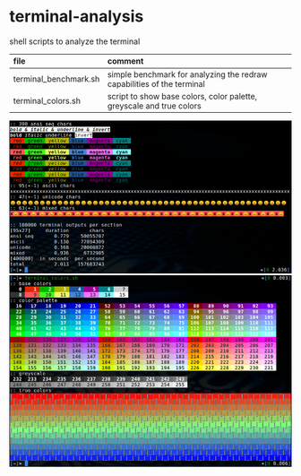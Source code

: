 # terminal-analysis

shell scripts to analyze the terminal

| file                  | comment                                                                |
| :-------------------- | :--------------------------------------------------------------------- |
| terminal_benchmark.sh | simple benchmark for analyzing the redraw capabilities of the terminal |
| terminal_colors.sh    | script to show base colors, color palette, greyscale and true colors   |

![colors](screenshot_benchmark.png)
![colors](screenshot_colors.png)
